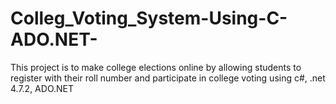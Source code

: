 # Colleg_Voting_System-Using-C-ADO.NET-
This project is to make college elections online by allowing students to register with their roll number and participate in college voting using c#, .net 4.7.2, ADO.NET
